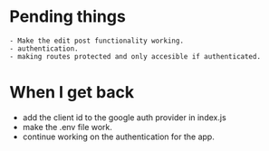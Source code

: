 # Pending things
    - Make the edit post functionality working.
    - authentication.
    - making routes protected and only accesible if authenticated.


# When I get back
- add the client id to the google auth provider in index.js
- make the .env file work.
- continue working on the authentication for the app.